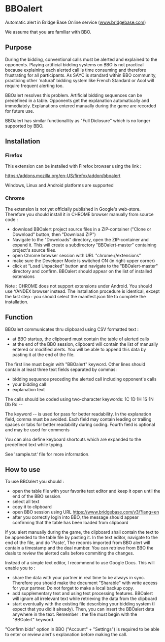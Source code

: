 # BBOalert

Automatic alert in Bridge Base Online service (www.bridgebase.com)

We assume that you are familiar with BBO.

## Purpose

During the bidding, conventional calls must be alerted and explained to the opponents. Playing artificial bidding systems on BBO is not practical because explaining each alerted call is time consuming and therefore frustrating for all participants. As SAYC is standard within BBO community, practicing other 'natural' bidding system like French Standard or Acol will require frequent alerting too.

BBOalert resolves this problem. Artificial bidding sequences can be predefined in a table. Opponents get the explanation automatically and immediately. Explanations entered manually during the game are recorded for future use.

BBOalert has similar functionallity as "Full Diclosure" which is no longer supported by BBO.

## Installation

### Firefox

This extension can be installed with Firefox browser using the link :

https://addons.mozilla.org/en-US/firefox/addon/bboalert

Windows, Linux and Android platforms are supported

### Chrome

The extension is not yet officially published in Google's web-store. Therefore you should install it in CHROME browser manually from source code :

- download BBOalert project source files in a ZIP-container ("Clone or Download" button, then "Download ZIP")
- Navigate to the "Downloads" directory, open the ZIP-container and expand it. This will create a subdirectory "BBOalert-master" containing project's source files.
- open Chrome browser session with URL "chrome://extensions"
- make sure the Developer Mode is switched ON (in right-upper corner)
- click at "Load Unpacked" button and navigate to the "BBOalert-master" directory and confirm. BBOalert should appear on the list of installed extensions

Note : CHROME does not support extensions under Android. You should use YANDEX browser instead. The installation procedure is identical, except the last step : you should select the manifest.json file to complete the installation.

## Function

BBOalert communicates thru clipboard using CSV formatted text :

- at BBO startup, the clipboard must contain the table of alerted calls
- at the end of the BBO session, clipboard will contain the list of manually entered or modified alerts. You will be able to append this data by pasting it at the end of the file.

The first line must begin with "BBOalert" keyword. Other lines should contain at least three text fields separated by commas:

  - bidding sequence preceding the alerted call including opponent's calls
  - your bidding call
  - explanation text

The calls should be coded using two-character keywords: 1C 1D 1H 1S 1N Db Rd --

The keyword -- is used for pass for better readability.
In the explanation field, comma must be avoided.
Each field may contain leading or trailing spaces or tabs for better readability during coding.
Fourth field is optional and may be used for comments

You can also define keyboard shortcuts which are expanded to the predefined text while typing.

See 'sample.txt' file for more information.

## How to use

To use BBOalert you should :

- open the table file with your favorite text editor and keep it open until the end of the BBO session.
- select all text
- copy it to clipboard
- open BBO session using URL https://www.bridgebase.com/v3/?lang=en
- after you correctly login into BBO, the message should appear confirming that the table has been loaded from clipboard

If you alert manually during the game, the clipboard shall contain the text to be appended to the table file by pasting it. In the text editor, navigate to the end of the file, and do 'Paste', The records imported from BBO alert will contain a timestamp and the deal number. You can retrieve from BBO the deals to review the alerted calls before commiting the changes.

Instead of a simple text editor, I recommend to use Google Docs. This will enable you to :

- share the data with your partner in real time to be always in sync. Therefore you should make the document "Sharable" with write access for your partner. Do not forget to make a local backup copy.
- add supplementary text and using text processing features. BBOalert will ignore all irrelevant text while retrieving the data from the clipboard
- start eventually with the existing file describing your bidding system (I expect that you did it already). Then, you can insert  the BBOalert data anywhere in the text. Remember : the file must begin with the "BBOalert" keyword.

"Confirm bids" option in BBO ("Account" + "Settings") is required to be able to enter or review alert's explanation before making the call.
